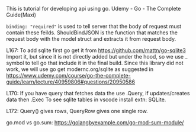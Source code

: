 This is tutorial for developing api using go.
Udemy - Go - The Complete Guide(Maxi)

`binding: "required"` is used to tell server that the body of request must contain these feilds.
ShouldBindJSON is the function that matches the request body with the model struct and extracts it from request body.

L167:
    To add sqlite first go get it from https://github.com/mattn/go-sqlite3
    Import it, but since it is not directly added but under the hood, so we use _ symbol to tell go
    that include it in the final build.
    Since this library did not work, we will use go get modernc.org/sqlite as suggested in https://www.udemy.com/course/go-the-complete-guide/learn/lecture/40959806#questions/20950586

L170:
    If you have query that fetches data the use .Query, if updates/creates data then .Exec
    To see sqlite tables in vscode install extn: SQLite.

L172:
    Query() gives rows, QueryRow gives one single row.

go.mod vs go.sum:
    https://golangbyexample.com/go-mod-sum-module/